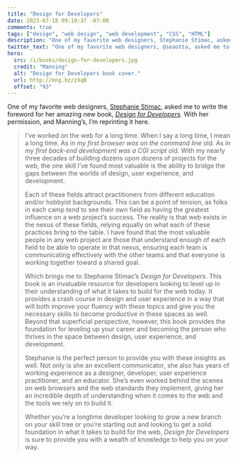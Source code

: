 ```yaml
---
title: "Design for Developers"
date: 2023-07-18 09:19:37 -07:00
comments: true
tags: ["design", "web design", "web development", "CSS", "HTML"]
description: "One of my favorite web designers, Stephanie Stimac, asked me to write the foreword for her amazing new book. With her permission, and Manning’s, I’m reprinting the foreword here."
twitter_text: "One of my favorite web designers, @seaotta, asked me to write the foreword for her amazing new book, Design for Developers. With her permission, and Manning’s, I’ve reprinted it on my site."
hero:
  src: /i/books/design-for-developers.jpg
  credit: "Manning"
  alt: "Design for Developers book cover."
  url: http://mng.bz/zXqB
  offset: "93"
---
```


One of my favorite web designers, [Stephanie Stimac](https://stephaniestimac.com/), asked me to write the foreword for her amazing new book, [<cite>Design for Developers</cite>](http://mng.bz/zXqB). With her permission, and Manning’s, I’m reprinting it here.

<!-- more -->

<blockquote>

I’ve worked on the web for a long time. When I say a long time, I mean a long time. As in _my first browser was on the command line_ old. As in _my first back-end development was a CGI script_ old. With my nearly three decades of building dozens upon dozens of projects for the web, the one skill I’ve found most valuable is the ability to bridge the gaps between the worlds of design, user experience, and development.

Each of these fields attract practitioners from different education and/or hobbyist backgrounds. This can be a point of tension, as folks in each camp tend to see their own field as having the greatest influence on a web project’s success. The reality is that web exists in the nexus of these fields, relying equally on what each of these practices bring to the table. I have found that the most valuable people in any web project are those that understand enough of each field to be able to operate in that nexus, ensuring each team is communicating effectively with the other teams and that everyone is working together toward a shared goal.

Which brings me to Stephanie Stimac’s <cite>Design for Developers</cite>. This book is an invaluable resource for developers looking to level up in their understanding of what it takes to build for the web today. It provides a crash course in design and user experience in a way that will both improve your fluency with these topics and give you the necessary skills to become productive in these spaces as well. Beyond that superficial perspective, however, this book provides the foundation for leveling up your career and becoming the person who thrives in the space between design, user experience, and development.

Stephanie is the perfect person to provide you with these insights as well. Not only is she an excellent communicator, she also has years of working experience as a designer, developer, user experience practitioner, and an educator. She’s even worked behind the scenes on web browsers and the web standards they implement, giving her an incredible depth of understanding when it comes to the web and the tools we rely on to build it.

Whether you’re a longtime developer looking to grow a new branch on your skill tree or you’re starting out and looking to get a solid foundation in what it takes to build for the web, <cite>Design for Developers</cite> is sure to provide you with a wealth of knowledge to help you on your way.

</blockquote>
